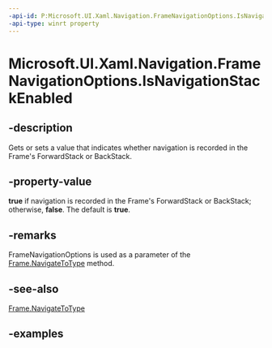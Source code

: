 ```yaml
---
-api-id: P:Microsoft.UI.Xaml.Navigation.FrameNavigationOptions.IsNavigationStackEnabled
-api-type: winrt property
---
```


<!-- Property syntax.
public bool IsNavigationStackEnabled { get;  set; }
-->

# Microsoft.UI.Xaml.Navigation.FrameNavigationOptions.IsNavigationStackEnabled

## -description

Gets or sets a value that indicates whether navigation is recorded in the Frame's ForwardStack or BackStack.

## -property-value

**true** if navigation is recorded in the Frame's ForwardStack or BackStack; otherwise, **false**. The default is **true**.

## -remarks

FrameNavigationOptions is used as a parameter of the [Frame.NavigateToType](/uwp/api/windows.ui.xaml.controls.frame.navigatetotype(windows.ui.xaml.interop.typename,system.object,windows.ui.xaml.navigation.framenavigationoptions)) method.

## -see-also

[Frame.NavigateToType](/uwp/api/windows.ui.xaml.controls.frame.navigatetotype(windows.ui.xaml.interop.typename,system.object,windows.ui.xaml.navigation.framenavigationoptions))

## -examples

